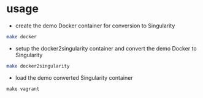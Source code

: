 # usage

- create the demo Docker container for conversion to Singularity

```bash
make docker
```

- setup the docker2singularity container and convert the demo Docker to Singularity

```bash
make docker2singularity
```

- load the demo converted Singularity container

```
make vagrant
```
